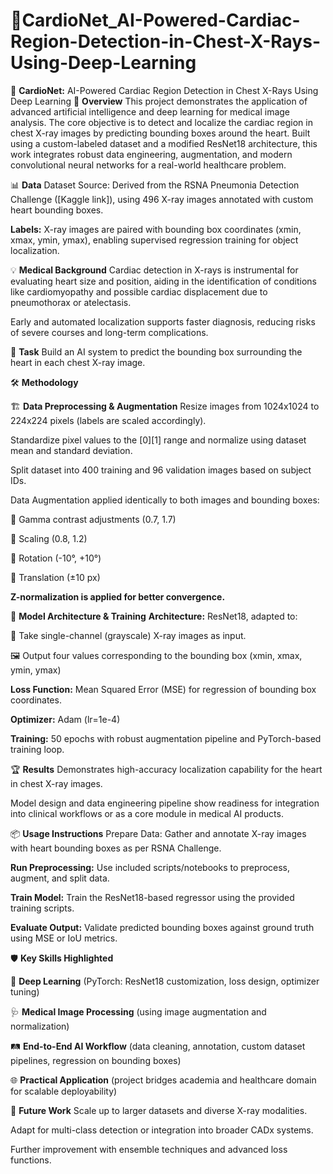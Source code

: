 # 🚀CardioNet_AI-Powered-Cardiac-Region-Detection-in-Chest-X-Rays-Using-Deep-Learning

🚀 **CardioNet:** AI-Powered Cardiac Region Detection in Chest X-Rays Using Deep Learning
🧠 **Overview**
This project demonstrates the application of advanced artificial intelligence and deep learning for medical image analysis. The core objective is to detect and localize the cardiac region in chest X-ray images by predicting bounding boxes around the heart. Built using a custom-labeled dataset and a modified ResNet18 architecture, this work integrates robust data engineering, augmentation, and modern convolutional neural networks for a real-world healthcare problem.

📊 **Data**
Dataset Source: Derived from the RSNA Pneumonia Detection Challenge ([Kaggle link]), using 496 X-ray images annotated with custom heart bounding boxes.

**Labels:** X-ray images are paired with bounding box coordinates (xmin, xmax, ymin, ymax), enabling supervised regression training for object localization.

💡 **Medical Background**
Cardiac detection in X-rays is instrumental for evaluating heart size and position, aiding in the identification of conditions like cardiomyopathy and possible cardiac displacement due to pneumothorax or atelectasis.

Early and automated localization supports faster diagnosis, reducing risks of severe courses and long-term complications.

🎯 **Task**
Build an AI system to predict the bounding box surrounding the heart in each chest X-ray image.

🛠️ **Methodology** 

🏗️ **Data Preprocessing & Augmentation**
Resize images from 1024x1024 to 224x224 pixels (labels are scaled accordingly).

Standardize pixel values to the [0][1] range and normalize using dataset mean and standard deviation.

Split dataset into 400 training and 96 validation images based on subject IDs.

Data Augmentation applied identically to both images and bounding boxes:

🔸 Gamma contrast adjustments (0.7, 1.7)

🔸 Scaling (0.8, 1.2)

🔸 Rotation (-10°, +10°)

🔸 Translation (±10 px)

**Z-normalization is applied for better convergence.**


🔬 **Model Architecture & Training**
**Architecture:**  ResNet18, adapted to:

🖤 Take single-channel (grayscale) X-ray images as input.

🖼️ Output four values corresponding to the bounding box (xmin, xmax, ymin, ymax)

**Loss Function:** Mean Squared Error (MSE) for regression of bounding box coordinates.

**Optimizer:** Adam (lr=1e-4)

**Training:** 50 epochs with robust augmentation pipeline and PyTorch-based training loop.

🏆 **Results**
Demonstrates high-accuracy localization capability for the heart in chest X-ray images.

Model design and data engineering pipeline show readiness for integration into clinical workflows or as a core module in medical AI products.

📦 **Usage Instructions**
Prepare Data: Gather and annotate X-ray images with heart bounding boxes as per RSNA Challenge.

**Run Preprocessing:** Use included scripts/notebooks to preprocess, augment, and split data.

**Train Model:** Train the ResNet18-based regressor using the provided training scripts.

**Evaluate Output:** Validate predicted bounding boxes against ground truth using MSE or IoU metrics.

🛡️ **Key Skills Highlighted**

🤖 **Deep Learning** (PyTorch: ResNet18 customization, loss design, optimizer tuning)

🩺 **Medical Image Processing** (using image augmentation and normalization)

🛤️ **End-to-End AI Workflow** (data cleaning, annotation, custom dataset pipelines, regression on bounding boxes)

🌐 **Practical Application** (project bridges academia and healthcare domain for scalable deployability)

🔭 **Future Work**
Scale up to larger datasets and diverse X-ray modalities.

Adapt for multi-class detection or integration into broader CADx systems.

Further improvement with ensemble techniques and advanced loss functions.

